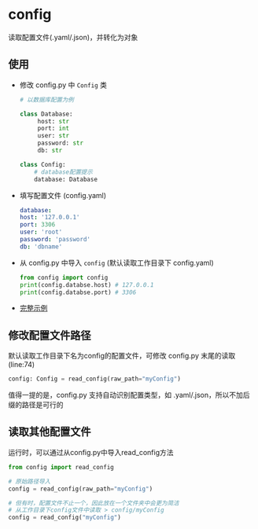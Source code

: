 # config

读取配置文件(.yaml/.json)，并转化为对象  

## 使用

 - 修改 config.py 中 `Config` 类
   ```python
   # 以数据库配置为例
   
   class Database:
        host: str
        port: int
        user: str
        password: str
        db: str

   class Config:
       # database配置提示
       database: Database
   ``` 
 - 填写配置文件 (config.yaml)
   ```yaml
   database:
   host: '127.0.0.1'
   port: 3306
   user: 'root'
   password: 'password'
   db: 'dbname'
   ```
 - 从 config.py 中导入 `config` (默认读取工作目录下 config.yaml)
   ```python
   from config import config
   print(config.databse.host) # 127.0.0.1
   print(config.databse.port) # 3306
   ```

 - [完整示例](./example/config.py)

## 修改配置文件路径

默认读取工作目录下名为config的配置文件，可修改 config.py 末尾的读取 (line:74)
```python
config: Config = read_config(raw_path="myConfig")
```
值得一提的是，config.py 支持自动识别配置类型，如 .yaml/.json，所以不加后缀的路径是可行的

## 读取其他配置文件

运行时，可以通过从config.py中导入read_config方法
```python
from config import read_config

# 原始路径导入
config = read_config(raw_path="myConfig")

# 但有时，配置文件不止一个，因此放在一个文件夹中会更为简洁
# 从工作目录下config文件中读取 > config/myConfig
config = read_config("myConfig")
```


